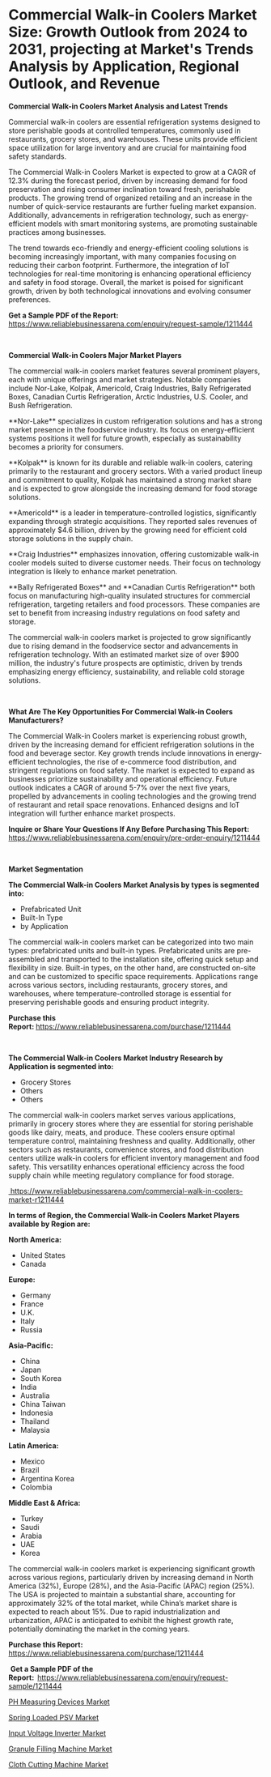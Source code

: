 <p><h1>Commercial Walk-in Coolers Market Size: Growth Outlook from 2024 to 2031, projecting at Market's Trends Analysis by Application, Regional Outlook, and Revenue</h1></p><p><strong>Commercial Walk-in Coolers Market Analysis and Latest Trends</strong></p>
<p><p>Commercial walk-in coolers are essential refrigeration systems designed to store perishable goods at controlled temperatures, commonly used in restaurants, grocery stores, and warehouses. These units provide efficient space utilization for large inventory and are crucial for maintaining food safety standards. </p><p>The Commercial Walk-in Coolers Market is expected to grow at a CAGR of 12.3% during the forecast period, driven by increasing demand for food preservation and rising consumer inclination toward fresh, perishable products. The growing trend of organized retailing and an increase in the number of quick-service restaurants are further fueling market expansion. Additionally, advancements in refrigeration technology, such as energy-efficient models with smart monitoring systems, are promoting sustainable practices among businesses.</p><p>The trend towards eco-friendly and energy-efficient cooling solutions is becoming increasingly important, with many companies focusing on reducing their carbon footprint. Furthermore, the integration of IoT technologies for real-time monitoring is enhancing operational efficiency and safety in food storage. Overall, the market is poised for significant growth, driven by both technological innovations and evolving consumer preferences.</p></p>
<p><strong>Get a Sample PDF of the Report:&nbsp;</strong> <a href="https://www.reliablebusinessarena.com/enquiry/request-sample/1211444?utm_campaign=1841&utm_medium=2&utm_source=Github&utm_content=ia&utm_term=17122024&utm_id=commercial-walk-in-coolers">https://www.reliablebusinessarena.com/enquiry/request-sample/1211444</a></p>
<p>&nbsp;</p>
<p><strong>Commercial Walk-in Coolers Major Market Players</strong></p>
<p><p>The commercial walk-in coolers market features several prominent players, each with unique offerings and market strategies. Notable companies include Nor-Lake, Kolpak, Americold, Craig Industries, Bally Refrigerated Boxes, Canadian Curtis Refrigeration, Arctic Industries, U.S. Cooler, and Bush Refrigeration.</p><p>**Nor-Lake** specializes in custom refrigeration solutions and has a strong market presence in the foodservice industry. Its focus on energy-efficient systems positions it well for future growth, especially as sustainability becomes a priority for consumers.</p><p>**Kolpak** is known for its durable and reliable walk-in coolers, catering primarily to the restaurant and grocery sectors. With a varied product lineup and commitment to quality, Kolpak has maintained a strong market share and is expected to grow alongside the increasing demand for food storage solutions.</p><p>**Americold** is a leader in temperature-controlled logistics, significantly expanding through strategic acquisitions. They reported sales revenues of approximately $4.6 billion, driven by the growing need for efficient cold storage solutions in the supply chain.</p><p>**Craig Industries** emphasizes innovation, offering customizable walk-in cooler models suited to diverse customer needs. Their focus on technology integration is likely to enhance market penetration.</p><p>**Bally Refrigerated Boxes** and **Canadian Curtis Refrigeration** both focus on manufacturing high-quality insulated structures for commercial refrigeration, targeting retailers and food processors. These companies are set to benefit from increasing industry regulations on food safety and storage.</p><p>The commercial walk-in coolers market is projected to grow significantly due to rising demand in the foodservice sector and advancements in refrigeration technology. With an estimated market size of over $900 million, the industry's future prospects are optimistic, driven by trends emphasizing energy efficiency, sustainability, and reliable cold storage solutions.</p></p>
<p>&nbsp;</p>
<p><strong>What Are The Key Opportunities For Commercial Walk-in Coolers Manufacturers?</strong></p>
<p><p>The Commercial Walk-in Coolers market is experiencing robust growth, driven by the increasing demand for efficient refrigeration solutions in the food and beverage sector. Key growth trends include innovations in energy-efficient technologies, the rise of e-commerce food distribution, and stringent regulations on food safety. The market is expected to expand as businesses prioritize sustainability and operational efficiency. Future outlook indicates a CAGR of around 5-7% over the next five years, propelled by advancements in cooling technologies and the growing trend of restaurant and retail space renovations. Enhanced designs and IoT integration will further enhance market prospects.</p></p>
<p><strong>Inquire or Share Your Questions If Any Before Purchasing This Report:</strong> <a href="https://www.reliablebusinessarena.com/enquiry/pre-order-enquiry/1211444?utm_campaign=1841&utm_medium=2&utm_source=Github&utm_content=ia&utm_term=17122024&utm_id=commercial-walk-in-coolers">https://www.reliablebusinessarena.com/enquiry/pre-order-enquiry/1211444</a></p>
<p>&nbsp;</p>
<p><strong>Market Segmentation</strong></p>
<p><strong>The Commercial Walk-in Coolers Market Analysis by types is segmented into:</strong></p>
<p><ul><li>Prefabricated Unit</li><li>Built-In Type</li><li>by Application</li></ul></p>
<p><p>The commercial walk-in coolers market can be categorized into two main types: prefabricated units and built-in types. Prefabricated units are pre-assembled and transported to the installation site, offering quick setup and flexibility in size. Built-in types, on the other hand, are constructed on-site and can be customized to specific space requirements. Applications range across various sectors, including restaurants, grocery stores, and warehouses, where temperature-controlled storage is essential for preserving perishable goods and ensuring product integrity.</p></p>
<p><strong>Purchase this Report:&nbsp;</strong><a href="https://www.reliablebusinessarena.com/purchase/1211444?utm_campaign=1841&utm_medium=2&utm_source=Github&utm_content=ia&utm_term=17122024&utm_id=commercial-walk-in-coolers">https://www.reliablebusinessarena.com/purchase/1211444</a></p>
<p>&nbsp;</p>
<p><strong>The Commercial Walk-in Coolers Market Industry Research by Application is segmented into:</strong></p>
<p><ul><li>Grocery Stores</li><li>Others</li><li>Others</li></ul></p>
<p><p>The commercial walk-in coolers market serves various applications, primarily in grocery stores where they are essential for storing perishable goods like dairy, meats, and produce. These coolers ensure optimal temperature control, maintaining freshness and quality. Additionally, other sectors such as restaurants, convenience stores, and food distribution centers utilize walk-in coolers for efficient inventory management and food safety. This versatility enhances operational efficiency across the food supply chain while meeting regulatory compliance for food storage.</p></p>
<p><a href="https://www.reliablebusinessarena.com/commercial-walk-in-coolers-market-r1211444?utm_campaign=1841&utm_medium=2&utm_source=Github&utm_content=ia&utm_term=17122024&utm_id=commercial-walk-in-coolers">&nbsp;https://www.reliablebusinessarena.com/commercial-walk-in-coolers-market-r1211444</a></p>
<p><strong>In terms of Region, the Commercial Walk-in Coolers Market Players available by Region are:</strong></p>
<p>
    <p> <strong> North America: </strong>
        <ul>
            <li>United States</li>
            <li>Canada</li>
        </ul>
        </p> 
    <p> <strong> Europe: </strong>
        <ul>
            <li>Germany</li>
            <li>France</li>
            <li>U.K.</li>
            <li>Italy</li>
            <li>Russia</li>
        </ul>
        </p> 
    <p> <strong> Asia-Pacific: </strong>
        <ul>
            <li>China</li>
            <li>Japan</li>
            <li>South Korea</li>
            <li>India</li>
            <li>Australia</li>
            <li>China Taiwan</li>
            <li>Indonesia</li>
            <li>Thailand</li>
            <li>Malaysia</li>
        </ul>
        </p> 
    <p> <strong> Latin America: </strong>
        <ul>
            <li>Mexico</li>
            <li>Brazil</li>
            <li>Argentina Korea</li>
            <li>Colombia</li>
        </ul>
        </p> 
    <p> <strong> Middle East & Africa: </strong>
        <ul>
            <li>Turkey</li>
            <li>Saudi</li>
            <li>Arabia</li>
            <li>UAE</li>
            <li>Korea</li>
        </ul>
    </p>
    </p>
<p><p>The commercial walk-in coolers market is experiencing significant growth across various regions, particularly driven by increasing demand in North America (32%), Europe (28%), and the Asia-Pacific (APAC) region (25%). The USA is projected to maintain a substantial share, accounting for approximately 32% of the total market, while China’s market share is expected to reach about 15%. Due to rapid industrialization and urbanization, APAC is anticipated to exhibit the highest growth rate, potentially dominating the market in the coming years.</p></p>
<p><strong>Purchase this Report: </strong><a href="https://www.reliablebusinessarena.com/purchase/1211444?utm_campaign=1841&utm_medium=2&utm_source=Github&utm_content=ia&utm_term=17122024&utm_id=commercial-walk-in-coolers">https://www.reliablebusinessarena.com/purchase/1211444</a></p>
<p>&nbsp;<strong>Get a Sample PDF of the Report:&nbsp;&nbsp;</strong><a href="https://www.reliablebusinessarena.com/enquiry/request-sample/1211444?utm_campaign=1841&utm_medium=2&utm_source=Github&utm_content=ia&utm_term=17122024&utm_id=commercial-walk-in-coolers">https://www.reliablebusinessarena.com/enquiry/request-sample/1211444</a></p>
<p><strong></strong></p>
<p><p><a href="https://www.linkedin.com/pulse/ph-measuring-devices-market-analysis-insights-competition-wno2e?utm_campaign=1841&utm_medium=2&utm_source=Github&utm_content=ia&utm_term=17122024&utm_id=commercial-walk-in-coolers">PH Measuring Devices Market</a></p><p><a href="https://www.linkedin.com/pulse/comprehensive-analysis-spring-loaded-psv-market-20242031-1spge?utm_campaign=1841&utm_medium=2&utm_source=Github&utm_content=ia&utm_term=17122024&utm_id=commercial-walk-in-coolers">Spring Loaded PSV Market</a></p><p><a href="https://github.com/julyju69/Market-Research-Report-List-5/blob/main/input-voltage-inverter-market.md?utm_campaign=1841&utm_medium=2&utm_source=Github&utm_content=ia&utm_term=17122024&utm_id=commercial-walk-in-coolers">Input Voltage Inverter Market</a></p><p><a href="https://www.linkedin.com/pulse/detailed-insights-competitive-landscape-granule-filling-yyeqe?utm_campaign=1841&utm_medium=2&utm_source=Github&utm_content=ia&utm_term=17122024&utm_id=commercial-walk-in-coolers">Granule Filling Machine Market</a></p><p><a href="https://www.linkedin.com/pulse/expanding-global-cloth-cutting-machine-market-future-growth-dq9ne?utm_campaign=1841&utm_medium=2&utm_source=Github&utm_content=ia&utm_term=17122024&utm_id=commercial-walk-in-coolers">Cloth Cutting Machine Market</a></p></p>